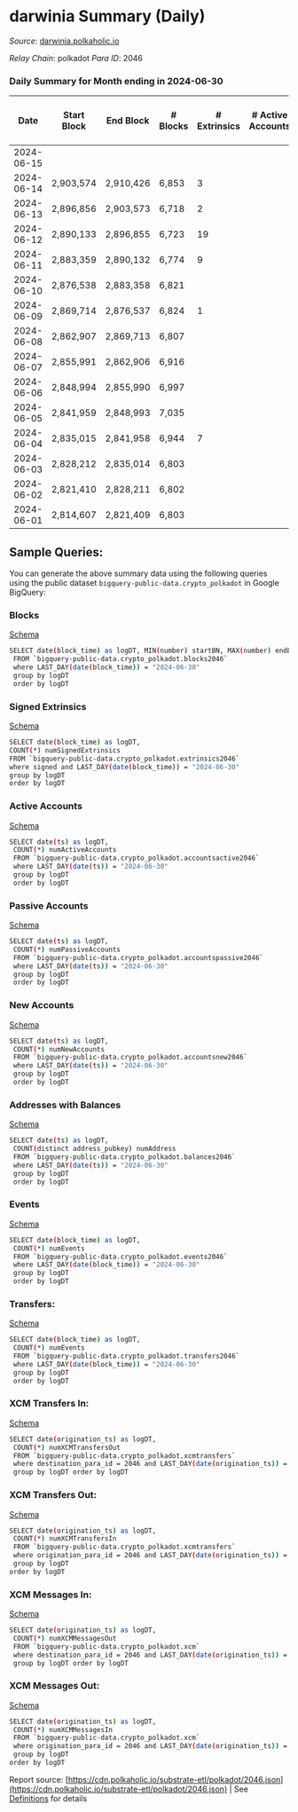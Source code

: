 # darwinia Summary (Daily)

_Source_: [darwinia.polkaholic.io](https://darwinia.polkaholic.io)

*Relay Chain*: polkadot
*Para ID*: 2046



### Daily Summary for Month ending in 2024-06-30


| Date    | Start Block | End Block | # Blocks | # Extrinsics | # Active Accounts | # Passive Accounts | # New Accounts | # Addresses | # Events  | # Transfers ($USD) | # XCM Transfers In ($USD) | # XCM Transfers Out ($USD) | # XCM In | # XCM Out | Issues |
|---------|-------------|-----------|----------|--------------|-------------------|--------------------|----------------|-------------|-----------|--------------------|---------------------------|----------------------------|----------|-----------|--------|
| 2024-06-15 |  |  |  |  |  |  |  |  |  |   |   |   |  |  |  |
| 2024-06-14 | 2,903,574 | 2,910,426 | 6,853 | 3 |  |  |  |  | 24,781 | 279  |   |   |  |  |  |
| 2024-06-13 | 2,896,856 | 2,903,573 | 6,718 | 2 |  |  |  | 1,189 | 25,317 | 221  |   |   |  |  |  |
| 2024-06-12 | 2,890,133 | 2,896,855 | 6,723 | 19 |  |  |  | 1,189 | 24,329 | 249  |   |   |  |  |  |
| 2024-06-11 | 2,883,359 | 2,890,132 | 6,774 | 9 |  |  |  | 1,187 | 23,328 | 247  |   |   |  |  |  |
| 2024-06-10 | 2,876,538 | 2,883,358 | 6,821 |  |  |  |  | 1,185 | 18,726 | 161  |   |   |  |  |  |
| 2024-06-09 | 2,869,714 | 2,876,537 | 6,824 | 1 |  |  |  | 1,185 | 19,875 | 180  |   |   |  |  |  |
| 2024-06-08 | 2,862,907 | 2,869,713 | 6,807 |  |  |  |  | 1,185 | 19,709 | 177  |   |   |  |  |  |
| 2024-06-07 | 2,855,991 | 2,862,906 | 6,916 |  |  |  |  | 1,185 | 24,686 | 215  |   |   |  |  |  |
| 2024-06-06 | 2,848,994 | 2,855,990 | 6,997 |  |  |  |  | 1,185 | 50,126 | 177  |   |   |  |  |  |
| 2024-06-05 | 2,841,959 | 2,848,993 | 7,035 |  |  |  |  | 1,183 | 56,500 | 188  |   |   |  |  |  |
| 2024-06-04 | 2,835,015 | 2,841,958 | 6,944 | 7 |  |  |  | 1,183 | 44,059 | 154  |   |   |  |  |  |
| 2024-06-03 | 2,828,212 | 2,835,014 | 6,803 |  |  |  |  | 1,183 | 41,255 | 200  |   |   |  |  |  |
| 2024-06-02 | 2,821,410 | 2,828,211 | 6,802 |  |  |  |  | 1,181 | 39,269 | 138  |   |   |  |  |  |
| 2024-06-01 | 2,814,607 | 2,821,409 | 6,803 |  |  |  |  | 1,180 | 39,450 | 149  |   |   |  |  |  |

## Sample Queries:
You can generate the above summary data using the following queries using the public dataset `bigquery-public-data.crypto_polkadot` in Google BigQuery:


### Blocks 

[Schema](https://github.com/colorfulnotion/substrate-etl/blob/main/schema/blocks.json)

```bash
SELECT date(block_time) as logDT, MIN(number) startBN, MAX(number) endBN, COUNT(*) numBlocks 
 FROM `bigquery-public-data.crypto_polkadot.blocks2046`  
 where LAST_DAY(date(block_time)) = "2024-06-30" 
 group by logDT 
 order by logDT
```

### Signed Extrinsics 

[Schema](https://github.com/colorfulnotion/substrate-etl/blob/main/schema/extrinsics.json)

```bash
SELECT date(block_time) as logDT, 
COUNT(*) numSignedExtrinsics 
FROM `bigquery-public-data.crypto_polkadot.extrinsics2046`  
where signed and LAST_DAY(date(block_time)) = "2024-06-30" 
group by logDT 
order by logDT
```

### Active Accounts 

[Schema](https://github.com/colorfulnotion/substrate-etl/blob/main/schema/accountsactive.json)

```bash
SELECT date(ts) as logDT, 
 COUNT(*) numActiveAccounts 
 FROM `bigquery-public-data.crypto_polkadot.accountsactive2046` 
 where LAST_DAY(date(ts)) = "2024-06-30" 
 group by logDT 
 order by logDT
```

### Passive Accounts 

[Schema](https://github.com/colorfulnotion/substrate-etl/blob/main/schema/accountspassive.json)

```bash
SELECT date(ts) as logDT, 
 COUNT(*) numPassiveAccounts 
 FROM `bigquery-public-data.crypto_polkadot.accountspassive2046` 
 where LAST_DAY(date(ts)) = "2024-06-30" 
 group by logDT 
 order by logDT
```

### New Accounts 

[Schema](https://github.com/colorfulnotion/substrate-etl/blob/main/schema/accountsnew.json)

```bash
SELECT date(ts) as logDT, 
 COUNT(*) numNewAccounts 
 FROM `bigquery-public-data.crypto_polkadot.accountsnew2046` 
 where LAST_DAY(date(ts)) = "2024-06-30" 
 group by logDT
 order by logDT
```

### Addresses with Balances 

[Schema](https://github.com/colorfulnotion/substrate-etl/blob/main/schema/balances.json)

```bash
SELECT date(ts) as logDT,
 COUNT(distinct address_pubkey) numAddress 
 FROM `bigquery-public-data.crypto_polkadot.balances2046` 
 where LAST_DAY(date(ts)) = "2024-06-30" 
 group by logDT 
 order by logDT
```

### Events 

[Schema](https://github.com/colorfulnotion/substrate-etl/blob/main/schema/events.json)

```bash
SELECT date(block_time) as logDT, 
 COUNT(*) numEvents 
 FROM `bigquery-public-data.crypto_polkadot.events2046` 
 where LAST_DAY(date(block_time)) = "2024-06-30" 
 group by logDT 
 order by logDT
```

### Transfers:

[Schema](https://github.com/colorfulnotion/substrate-etl/blob/main/schema/transfers.json)

```bash
SELECT date(block_time) as logDT, 
 COUNT(*) numEvents 
 FROM `bigquery-public-data.crypto_polkadot.transfers2046` 
 where LAST_DAY(date(block_time)) = "2024-06-30" 
 group by logDT 
 order by logDT
```

### XCM Transfers In: 

[Schema](https://github.com/colorfulnotion/substrate-etl/blob/main/schema/xcmtransfers.json)

```bash
SELECT date(origination_ts) as logDT, 
 COUNT(*) numXCMTransfersOut 
 FROM `bigquery-public-data.crypto_polkadot.xcmtransfers` 
 where destination_para_id = 2046 and LAST_DAY(date(origination_ts)) = "2024-06-30" 
 group by logDT order by logDT
```

### XCM Transfers Out: 

[Schema](https://github.com/colorfulnotion/substrate-etl/blob/main/schema/xcmtransfers.json)

```bash
SELECT date(origination_ts) as logDT, 
 COUNT(*) numXCMTransfersIn 
 FROM `bigquery-public-data.crypto_polkadot.xcmtransfers` 
 where origination_para_id = 2046 and LAST_DAY(date(origination_ts)) = "2024-06-30" 
 group by logDT 
order by logDT
```

### XCM Messages In: 

[Schema](https://github.com/colorfulnotion/substrate-etl/blob/main/schema/xcm.json)

```bash
SELECT date(origination_ts) as logDT, 
 COUNT(*) numXCMMessagesOut 
 FROM `bigquery-public-data.crypto_polkadot.xcm` 
 where destination_para_id = 2046 and LAST_DAY(date(origination_ts)) = "2024-06-30" 
 group by logDT order by logDT
```

### XCM Messages Out: 

[Schema](https://github.com/colorfulnotion/substrate-etl/blob/main/schema/xcm.json)

```bash
SELECT date(origination_ts) as logDT, 
 COUNT(*) numXCMMessagesIn 
 FROM `bigquery-public-data.crypto_polkadot.xcm` 
 where origination_para_id = 2046 and LAST_DAY(date(origination_ts)) = "2024-06-30" 
 group by logDT 
order by logDT
```


Report source: [https://cdn.polkaholic.io/substrate-etl/polkadot/2046.json](https://cdn.polkaholic.io/substrate-etl/polkadot/2046.json) | See [Definitions](/DEFINITIONS.md) for details
